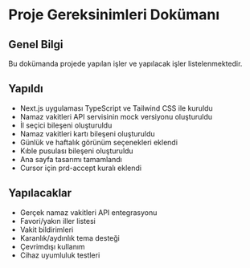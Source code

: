 # Proje Gereksinimleri Dokümanı

## Genel Bilgi

Bu dokümanda projede yapılan işler ve yapılacak işler listelenmektedir.

## Yapıldı

- Next.js uygulaması TypeScript ve Tailwind CSS ile kuruldu
- Namaz vakitleri API servisinin mock versiyonu oluşturuldu
- İl seçici bileşeni oluşturuldu
- Namaz vakitleri kartı bileşeni oluşturuldu
- Günlük ve haftalık görünüm seçenekleri eklendi
- Kıble pusulası bileşeni oluşturuldu
- Ana sayfa tasarımı tamamlandı
- Cursor için prd-accept kuralı eklendi

## Yapılacaklar

- Gerçek namaz vakitleri API entegrasyonu
- Favori/yakın iller listesi
- Vakit bildirimleri
- Karanlık/aydınlık tema desteği
- Çevrimdışı kullanım
- Cihaz uyumluluk testleri
